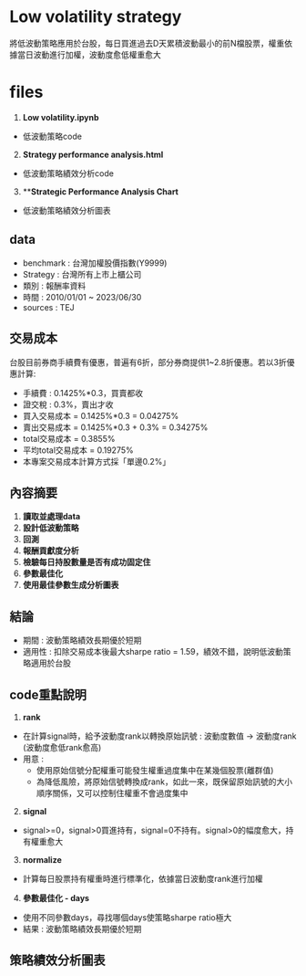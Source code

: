 # Low volatility strategy
將低波動策略應用於台股，每日買進過去D天累積波動最小的前N檔股票，權重依據當日波動進行加權，波動度愈低權重愈大

# files
1. **Low volatility.ipynb**
- 低波動策略code
2. **Strategy performance analysis.html**
- 低波動策略績效分析code
3. ****Strategic Performance Analysis Chart**
- 低波動策略績效分析圖表

## data
- benchmark : 台灣加權股價指數(Y9999)
- Strategy : 台灣所有上市上櫃公司
- 類別 : 報酬率資料
- 時間 : 2010/01/01 ~ 2023/06/30
- sources : TEJ

## 交易成本
台股目前券商手續費有優惠，普遍有6折，部分券商提供1~2.8折優惠。若以3折優惠計算:
- 手續費 : 0.1425%*0.3，買賣都收
- 證交稅 : 0.3%，賣出才收
- 買入交易成本 = 0.1425%*0.3 = 0.04275%
- 賣出交易成本 = 0.1425%*0.3 + 0.3% = 0.34275%
- total交易成本 = 0.3855%
- 平均total交易成本 = 0.19275%
- 本專案交易成本計算方式採「單邊0.2%」

## 內容摘要
1. **讀取並處理data**
2. **設計低波動策略**
3. **回測**
4. **報酬貢獻度分析**
5. **檢驗每日持股數量是否有成功固定住**
6. **參數最佳化**
7. **使用最佳參數生成分析圖表**

## 結論
- 期間 : 波動策略績效長期優於短期
- 適用性 : 扣除交易成本後最大sharpe ratio = 1.59，績效不錯，說明低波動策略適用於台股
  
## code重點說明
1. **rank**
- 在計算signal時，給予波動度rank以轉換原始訊號 : 波動度數值 -> 波動度rank (波動度愈低rank愈高)
- 用意 :
    - 使用原始信號分配權重可能發生權重過度集中在某幾個股票(離群值)
    - 為降低風險，將原始信號轉換成rank，如此一來，既保留原始訊號的大小順序關係，又可以控制住權重不會過度集中  
2. **signal**
- signal>=0，signal>0買進持有，signal=0不持有。signal>0的幅度愈大，持有權重愈大
3. **normalize**
- 計算每日股票持有權重時進行標準化，依據當日波動度rank進行加權
4. **參數最佳化 - days**
- 使用不同參數days，尋找哪個days使策略sharpe ratio極大
- 結果 : 波動策略績效長期優於短期

## 策略績效分析圖表
